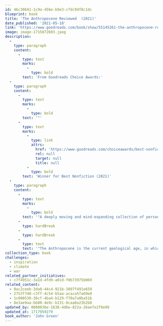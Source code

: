 ```yaml
---
id: 46c30641-1c9a-456e-b9e3-cfdc9df8c1dc
blueprint: book
title: 'The Anthropocene Reviewed  (2021)'
date_published: '2021-05-18'
link: 'https://www.goodreads.com/book/show/55145261-the-anthropocene-reviewed?from_choice=true'
image: image-1715872603.jpeg
description:
  -
    type: paragraph
    content:
      -
        type: text
        marks:
          -
            type: bold
        text: 'From Goodreads Choice Awards:'
  -
    type: paragraph
    content:
      -
        type: text
        marks:
          -
            type: bold
        text: '"'
      -
        type: text
        marks:
          -
            type: link
            attrs:
              href: 'https://www.goodreads.com/choiceawards/best-nonfiction-books-2021'
              rel: null
              target: null
              title: null
          -
            type: bold
        text: 'Winner for Best Nonfiction (2021)'
  -
    type: paragraph
    content:
      -
        type: text
        marks:
          -
            type: bold
        text: '"A deeply moving and mind-expanding collection of personal essays in the first ever work of non-fiction from #1 internationally bestselling author John Green'
      -
        type: hardBreak
      -
        type: hardBreak
      -
        type: text
        text: '"The Anthropocene is the current geological age, in which human activity has profoundly shaped the planet and its biodiversity. In this remarkable symphony of essays adapted and expanded from his ground-breaking, critically acclaimed podcast, John Green reviews different facets of the human-centered planet - from the QWERTY keyboard and Halley''s Comet to Penguins of Madagascar - on a five-star scale."'
collection_type: book
challenges:
  - inspiration
  - climate
  - war
related_partner_initiatives:
  - c7f4951c-3a1d-4fd9-a01d-f0b73975b069
related_content:
  - 0ac2ceeb-3da0-44c4-921b-3897f491e659
  - 2753f7d0-c3ff-4c54-b5aa-acaca5fa69e0
  - 1c000538-36cf-4ba4-b129-f70a7a8ba51b
  - 8e3ae9aa-bb00-4e9c-b131-0caa0a23b2b8
updated_by: 0800036e-1638-4d6e-822a-26aefe2f9e99
updated_at: 1717959279
book_author: 'John Green'
---
```

